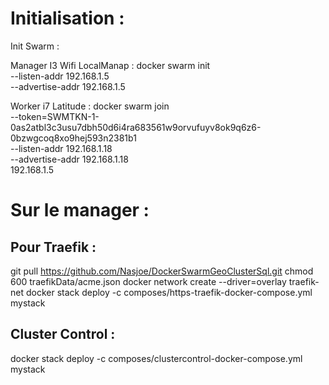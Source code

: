 # Initialisation :
Init Swarm :

Manager I3 Wifi LocalManap :
docker swarm init \
    --listen-addr 192.168.1.5 \
    --advertise-addr 192.168.1.5


Worker i7 Latitude :
docker swarm join \
    --token=SWMTKN-1-0as2atbl3c3usu7dbh50d6i4ra683561w9orvufuyv8ok9q6z6-0bzwgcoq8xo9hej593n2381b1 \
    --listen-addr 192.168.1.18 \
    --advertise-addr 192.168.1.18 \
    192.168.1.5


# Sur le manager :

## Pour Traefik :
git pull https://github.com/Nasjoe/DockerSwarmGeoClusterSql.git
chmod 600 traefikData/acme.json
docker network create --driver=overlay traefik-net
docker stack deploy -c composes/https-traefik-docker-compose.yml mystack

## Cluster Control :
docker stack deploy -c composes/clustercontrol-docker-compose.yml mystack



